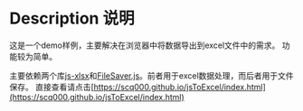 # Description 说明
这是一个demo样例，主要解决在浏览器中将数据导出到excel文件中的需求。
功能较为简单。

主要依赖两个库[js-xlsx](https://github.com/SheetJS/js-xlsx)和[FileSaver.js](https://github.com/eligrey/FileSaver.js/)。前者用于excel数据处理，而后者用于文件保存。
直接查看请点击[https://scq000.github.io/jsToExcel/index.html](https://scq000.github.io/jsToExcel/index.html)
